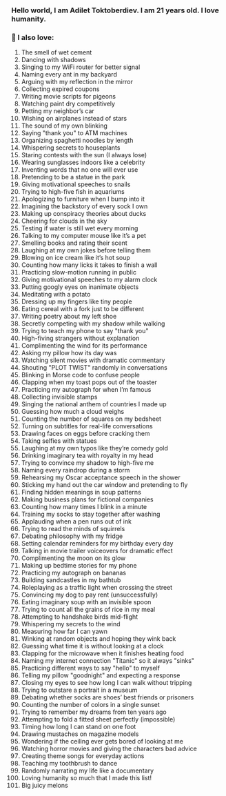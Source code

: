 ### Hello world, I am Adilet Toktoberdiev️. I am 21 years old. I love humanity.

### 📝 I also love:
1. The smell of wet cement  
2. Dancing with shadows  
3. Singing to my WiFi router for better signal  
4. Naming every ant in my backyard  
5. Arguing with my reflection in the mirror  
6. Collecting expired coupons  
7. Writing movie scripts for pigeons  
8. Watching paint dry competitively  
9. Petting my neighbor’s car  
10. Wishing on airplanes instead of stars  
11. The sound of my own blinking  
12. Saying "thank you" to ATM machines  
13. Organizing spaghetti noodles by length  
14. Whispering secrets to houseplants  
15. Staring contests with the sun (I always lose)  
16. Wearing sunglasses indoors like a celebrity  
17. Inventing words that no one will ever use  
18. Pretending to be a statue in the park  
19. Giving motivational speeches to snails  
20. Trying to high-five fish in aquariums  
21. Apologizing to furniture when I bump into it  
22. Imagining the backstory of every sock I own  
23. Making up conspiracy theories about ducks  
24. Cheering for clouds in the sky  
25. Testing if water is still wet every morning  
26. Talking to my computer mouse like it’s a pet  
27. Smelling books and rating their scent  
28. Laughing at my own jokes before telling them  
29. Blowing on ice cream like it’s hot soup  
30. Counting how many licks it takes to finish a wall  
31. Practicing slow-motion running in public  
32. Giving motivational speeches to my alarm clock  
33. Putting googly eyes on inanimate objects  
34. Meditating with a potato  
35. Dressing up my fingers like tiny people  
36. Eating cereal with a fork just to be different  
37. Writing poetry about my left shoe  
38. Secretly competing with my shadow while walking  
39. Trying to teach my phone to say "thank you"  
40. High-fiving strangers without explanation  
41. Complimenting the wind for its performance  
42. Asking my pillow how its day was  
43. Watching silent movies with dramatic commentary  
44. Shouting "PLOT TWIST" randomly in conversations  
45. Blinking in Morse code to confuse people  
46. Clapping when my toast pops out of the toaster  
47. Practicing my autograph for when I’m famous  
48. Collecting invisible stamps  
49. Singing the national anthem of countries I made up  
50. Guessing how much a cloud weighs  
51. Counting the number of squares on my bedsheet  
52. Turning on subtitles for real-life conversations  
53. Drawing faces on eggs before cracking them  
54. Taking selfies with statues  
55. Laughing at my own typos like they’re comedy gold  
56. Drinking imaginary tea with royalty in my head  
57. Trying to convince my shadow to high-five me  
58. Naming every raindrop during a storm  
59. Rehearsing my Oscar acceptance speech in the shower  
60. Sticking my hand out the car window and pretending to fly  
61. Finding hidden meanings in soup patterns  
62. Making business plans for fictional companies  
63. Counting how many times I blink in a minute  
64. Training my socks to stay together after washing  
65. Applauding when a pen runs out of ink  
66. Trying to read the minds of squirrels  
67. Debating philosophy with my fridge  
68. Setting calendar reminders for my birthday every day  
69. Talking in movie trailer voiceovers for dramatic effect  
70. Complimenting the moon on its glow  
71. Making up bedtime stories for my phone  
72. Practicing my autograph on bananas  
73. Building sandcastles in my bathtub  
74. Roleplaying as a traffic light when crossing the street  
75. Convincing my dog to pay rent (unsuccessfully)  
76. Eating imaginary soup with an invisible spoon  
77. Trying to count all the grains of rice in my meal  
78. Attempting to handshake birds mid-flight  
79. Whispering my secrets to the wind  
80. Measuring how far I can yawn  
81. Winking at random objects and hoping they wink back  
82. Guessing what time it is without looking at a clock  
83. Clapping for the microwave when it finishes heating food  
84. Naming my internet connection "Titanic" so it always "sinks"  
85. Practicing different ways to say "hello" to myself  
86. Telling my pillow "goodnight" and expecting a response  
87. Closing my eyes to see how long I can walk without tripping  
88. Trying to outstare a portrait in a museum  
89. Debating whether socks are shoes’ best friends or prisoners  
90. Counting the number of colors in a single sunset  
91. Trying to remember my dreams from ten years ago  
92. Attempting to fold a fitted sheet perfectly (impossible)  
93. Timing how long I can stand on one foot  
94. Drawing mustaches on magazine models  
95. Wondering if the ceiling ever gets bored of looking at me  
96. Watching horror movies and giving the characters bad advice  
97. Creating theme songs for everyday actions  
98. Teaching my toothbrush to dance  
99. Randomly narrating my life like a documentary  
100. Loving humanity so much that I made this list!
101. Big juicy melons
